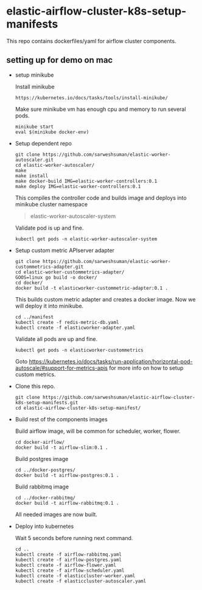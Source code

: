 # elastic-airflow-cluster-k8s-setup-manifests

This repo contains dockerfiles/yaml for airflow cluster components.

## setting up for demo on mac

- setup minikube

  Install minikube
  ```
  https://kubernetes.io/docs/tasks/tools/install-minikube/
  ```

  Make sure minikube vm has enough cpu and memory to run several pods.
  ```
  minikube start
  eval $(minikube docker-env)
  ```

- Setup dependent repo

  ```
  git clone https://github.com/sarweshsuman/elastic-worker-autoscaler.git
  cd elastic-worker-autoscaler/
  make
  make install
  make docker-build IMG=elastic-worker-controllers:0.1
  make deploy IMG=elastic-worker-controllers:0.1  
  ```
  This compiles the controller code and builds image and deploys into minikube cluster namespace
  > elastic-worker-autoscaler-system

  Validate pod is up and fine.
  ```
  kubectl get pods -n elastic-worker-autoscaler-system
  ```

- Setup custom metric APIserver adapter

  ```
  git clone https://github.com/sarweshsuman/elastic-worker-custommetrics-adapter.git
  cd elastic-worker-custommetrics-adapter/
  GOOS=linux go build -o docker/
  cd docker/
  docker build -t elasticworker-custommetric-adapter:0.1 .
  ```

  This builds custom metric adapter and creates a docker image.
  Now we will deploy it into minikube.

  ```
  cd ../manifest
  kubectl create -f redis-metric-db.yaml
  kubectl create -f elasticworker-adapter.yaml
  ```

  Validate all pods are up and fine.
  ```
  kubectl get pods -n elasticworker-custommetrics
  ```

  Goto https://kubernetes.io/docs/tasks/run-application/horizontal-pod-autoscale/#support-for-metrics-apis for more info on how to setup custom metrics.


- Clone this repo.

  ```
  git clone https://github.com/sarweshsuman/elastic-airflow-cluster-k8s-setup-manifests.git
  cd elastic-airflow-cluster-k8s-setup-manifest/
  ```

- Build rest of the components images

  Build airflow image, will be common for scheduler, worker, flower.
  ```
  cd docker-airflow/
  docker build -t airflow-slim:0.1 .
  ```

  Build postgres image
  ```
  cd ../docker-postgres/
  docker build -t airflow-postgres:0.1 .
  ```

  Build rabbitmq image
  ```
  cd ../docker-rabbitmq/
  docker build -t airflow-rabbitmq:0.1 .
  ```

  All needed images are now built.

- Deploy into kubernetes

  Wait 5 seconds before running next command.
  ```
  cd ..
  kubectl create -f airflow-rabbitmq.yaml
  kubectl create -f airflow-postgres.yaml
  kubectl create -f airflow-flower.yaml
  kubectl create -f airflow-scheduler.yaml
  kubectl create -f elasticcluster-worker.yaml
  kubectl create -f elasticcluster-autoscaler.yaml
  ```
